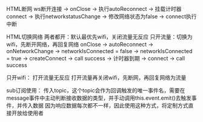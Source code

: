HTML断网
ws断开连接 -> onClose -> 执行autoReconnect -> 挂载计时器connect -> 执行networkstatusChange -> 修改网络状态为false -> connect执行中断

HTML切换网络
两者都开：默认最优先wifi，关闭流量无反应
只开流量：切换为wifi，先断开网络，再回复网络
  onClose ->
  autoReconnect -> 
  onNetworkChange -> 
  networkIsConnected = false ->
  networkIsConnected = true ->
  createConnect -> call success ->
  计时器到期 -> connect -> call success
  
只开wifi：
  打开流量无反应
  打开流量再关闭wifi，先断网，再回复网络为流量

sub订阅使用：
  传入topic，这个topic会作为回调触发的唯一事件名，需要在message事件中主动判断接收数据的类型，并手动调用this.event.emit()去触发事件，并传入数据
  因为响应数据每次都不一样，因此使用这种方式，将定制方式直接开放给使用者